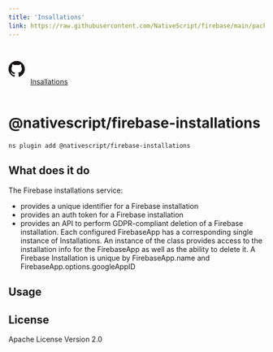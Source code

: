 ```yaml
---
title: 'Insallations'
link: https://raw.githubusercontent.com/NativeScript/firebase/main/packages/firebase-installations/README.md
---
```


<div style="width: 100%; padding: 1.2em 0em">
  					<img alt="github logo" src="../assets/images/github/GitHub-Mark-32px.png" style="display: inline; margin: 1em 0.5em 1em 0em">
  					<a href="https://github.com/NativeScript/firebase/tree/main/packages/firebase-installations" target="_blank" noopener>Insallations</a>
				</div>

# @nativescript/firebase-installations

```cli
ns plugin add @nativescript/firebase-installations
```

## What does it do

The Firebase installations service:

- provides a unique identifier for a Firebase installation
- provides an auth token for a Firebase installation
- provides an API to perform GDPR-compliant deletion of a Firebase installation.
  Each configured FirebaseApp has a corresponding single instance of Installations. An instance of the class provides access to the installation info for the FirebaseApp as well as the ability to delete it. A Firebase Installation is unique by FirebaseApp.name and FirebaseApp.options.googleAppID

## Usage

## License

Apache License Version 2.0
